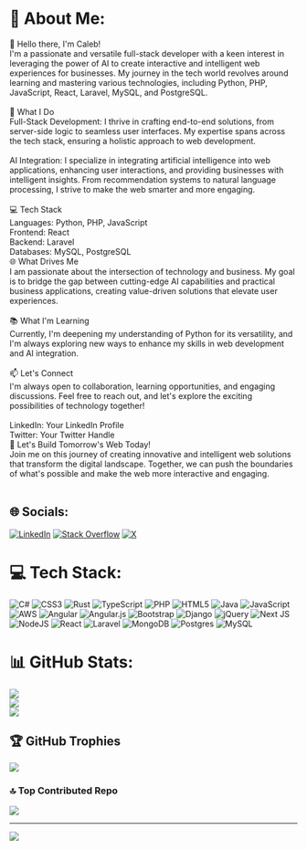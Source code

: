 # 💫 About Me:
👋 Hello there, I'm Caleb!<br>I'm a passionate and versatile full-stack developer with a keen interest in leveraging the power of AI to create interactive and intelligent web experiences for businesses. My journey in the tech world revolves around learning and mastering various technologies, including Python, PHP, JavaScript, React, Laravel, MySQL, and PostgreSQL.<br><br>🚀 What I Do<br>Full-Stack Development: I thrive in crafting end-to-end solutions, from server-side logic to seamless user interfaces. My expertise spans across the tech stack, ensuring a holistic approach to web development.<br><br>AI Integration: I specialize in integrating artificial intelligence into web applications, enhancing user interactions, and providing businesses with intelligent insights. From recommendation systems to natural language processing, I strive to make the web smarter and more engaging.<br><br>💻 Tech Stack<br>Languages: Python, PHP, JavaScript<br>Frontend: React<br>Backend: Laravel<br>Databases: MySQL, PostgreSQL<br>🌐 What Drives Me<br>I am passionate about the intersection of technology and business. My goal is to bridge the gap between cutting-edge AI capabilities and practical business applications, creating value-driven solutions that elevate user experiences.<br><br>📚 What I'm Learning<br>Currently, I'm deepening my understanding of Python for its versatility, and I'm always exploring new ways to enhance my skills in web development and AI integration.<br><br>📫 Let's Connect<br>I'm always open to collaboration, learning opportunities, and engaging discussions. Feel free to reach out, and let's explore the exciting possibilities of technology together!<br><br>LinkedIn: Your LinkedIn Profile<br>Twitter: Your Twitter Handle<br>🌟 Let's Build Tomorrow's Web Today!<br>Join me on this journey of creating innovative and intelligent web solutions that transform the digital landscape. Together, we can push the boundaries of what's possible and make the web more interactive and engaging.<br><br>


## 🌐 Socials:
[![LinkedIn](https://img.shields.io/badge/LinkedIn-%230077B5.svg?logo=linkedin&logoColor=white)](https://linkedin.com/in/calebwaynehills) [![Stack Overflow](https://img.shields.io/badge/-Stackoverflow-FE7A16?logo=stack-overflow&logoColor=white)](https://stackoverflow.com/users/23329496) [![X](https://img.shields.io/badge/X-black.svg?logo=X&logoColor=white)](https://x.com/codingdoodles) 

# 💻 Tech Stack:
![C#](https://img.shields.io/badge/c%23-%23239120.svg?style=for-the-badge&logo=csharp&logoColor=white) ![CSS3](https://img.shields.io/badge/css3-%231572B6.svg?style=for-the-badge&logo=css3&logoColor=white) ![Rust](https://img.shields.io/badge/rust-%23000000.svg?style=for-the-badge&logo=rust&logoColor=white) ![TypeScript](https://img.shields.io/badge/typescript-%23007ACC.svg?style=for-the-badge&logo=typescript&logoColor=white) ![PHP](https://img.shields.io/badge/php-%23777BB4.svg?style=for-the-badge&logo=php&logoColor=white) ![HTML5](https://img.shields.io/badge/html5-%23E34F26.svg?style=for-the-badge&logo=html5&logoColor=white) ![Java](https://img.shields.io/badge/java-%23ED8B00.svg?style=for-the-badge&logo=openjdk&logoColor=white) ![JavaScript](https://img.shields.io/badge/javascript-%23323330.svg?style=for-the-badge&logo=javascript&logoColor=%23F7DF1E) ![AWS](https://img.shields.io/badge/AWS-%23FF9900.svg?style=for-the-badge&logo=amazon-aws&logoColor=white) ![Angular](https://img.shields.io/badge/angular-%23DD0031.svg?style=for-the-badge&logo=angular&logoColor=white) ![Angular.js](https://img.shields.io/badge/angular.js-%23E23237.svg?style=for-the-badge&logo=angularjs&logoColor=white) ![Bootstrap](https://img.shields.io/badge/bootstrap-%238511FA.svg?style=for-the-badge&logo=bootstrap&logoColor=white) ![Django](https://img.shields.io/badge/django-%23092E20.svg?style=for-the-badge&logo=django&logoColor=white) ![jQuery](https://img.shields.io/badge/jquery-%230769AD.svg?style=for-the-badge&logo=jquery&logoColor=white) ![Next JS](https://img.shields.io/badge/Next-black?style=for-the-badge&logo=next.js&logoColor=white) ![NodeJS](https://img.shields.io/badge/node.js-6DA55F?style=for-the-badge&logo=node.js&logoColor=white) ![React](https://img.shields.io/badge/react-%2320232a.svg?style=for-the-badge&logo=react&logoColor=%2361DAFB) ![Laravel](https://img.shields.io/badge/laravel-%23FF2D20.svg?style=for-the-badge&logo=laravel&logoColor=white)  ![MongoDB](https://img.shields.io/badge/MongoDB-%234ea94b.svg?style=for-the-badge&logo=mongodb&logoColor=white)  ![Postgres](https://img.shields.io/badge/postgres-%23316192.svg?style=for-the-badge&logo=postgresql&logoColor=white) ![MySQL](https://img.shields.io/badge/mysql-%2300000f.svg?style=for-the-badge&logo=mysql&logoColor=white)
# 📊 GitHub Stats:
![](https://github-readme-stats.vercel.app/api?username=pinguscoder&theme=highcontrast&hide_border=true&include_all_commits=true&count_private=true)<br/>
![](https://github-readme-streak-stats.herokuapp.com/?user=pinguscoder&theme=highcontrast&hide_border=true)<br/>
![](https://github-readme-stats.vercel.app/api/top-langs/?username=pinguscoder&theme=highcontrast&hide_border=true&include_all_commits=true&count_private=true&layout=compact)

## 🏆 GitHub Trophies
![](https://github-profile-trophy.vercel.app/?username=pinguscoder&theme=radical&no-frame=true&no-bg=false&margin-w=4)

### 🔝 Top Contributed Repo
![](https://github-contributor-stats.vercel.app/api?username=pinguscoder&limit=5&theme=onedark&combine_all_yearly_contributions=true)

---
[![](https://visitcount.itsvg.in/api?id=pinguscoder&icon=3&color=8)](https://visitcount.itsvg.in)
